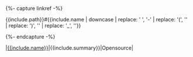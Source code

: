 
{%- capture linkref -%}

{{include.path}}#{{include.name | downcase | replace: ' ', '-' | replace: '(', '' | replace: ')', '' | replace: '_', ''}}

{%- endcapture -%}

|<a href="{{linkref}}">{{include.name}}</a>|{{include.summary}}|Opensource|